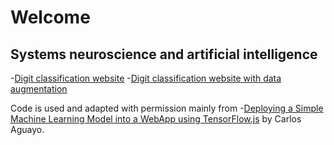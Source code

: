 # Welcome
## Systems neuroscience and artificial intelligence

-[Digit classification website](https://Jos0604.github.io/digit_classification_website/tfjs.html)
-[Digit classification website with data augmentation](https://Jos0604.github.io/digit_classification_website_with_data_augmentation/tfjs.html)

Code is used and adapted with permission mainly from
-[Deploying a Simple Machine Learning Model into a WebApp using TensorFlow.js](https://towardsdatascience.com/deploying-a-simple-machine-learning-model-into-a-webapp-using-tensorflow-js-3609c297fb04) by Carlos Aguayo.
